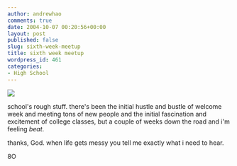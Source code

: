 ```yaml
---
author: andrewhao
comments: true
date: 2004-10-07 00:20:56+00:00
layout: post
published: false
slug: sixth-week-meetup
title: sixth week meetup
wordpress_id: 461
categories:
- High School
---
```


![](http://img.g9labs.com/blog/header/041007.jpg)

school's rough stuff. there's been the initial hustle and bustle of welcome week and meeting tons of new people and the initial fascination and excitement of college classes, but a couple of weeks down the road and i'm feeling _beat_.

thanks, God. when life gets messy you tell me exactly what i need to hear.

 8O 
